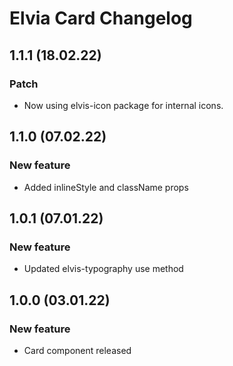 # Elvia Card Changelog

## 1.1.1 (18.02.22)

### Patch

- Now using elvis-icon package for internal icons.

## 1.1.0 (07.02.22)

### New feature

- Added inlineStyle and className props

## 1.0.1 (07.01.22)

### New feature

- Updated elvis-typography use method

## 1.0.0 (03.01.22)

### New feature

- Card component released
